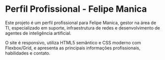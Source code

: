 # Perfil Profissional - Felipe Manica

Este projeto é um perfil profissional para Felipe Manica, gestor na área de TI, especializado em suporte, infraestrutura de redes e desenvolvimento de agentes de inteligência artificial.

O site é responsivo, utiliza HTML5 semântico e CSS moderno com Flexbox/Grid, e apresenta as principais informações profissionais, habilidades e contato.
